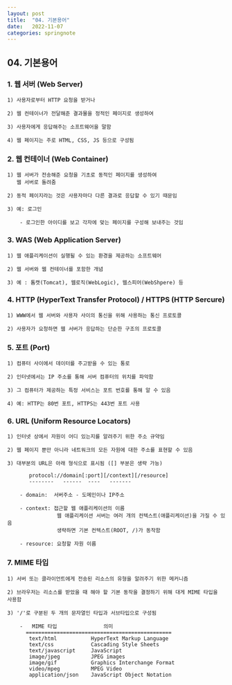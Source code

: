 ```yaml
---
layout: post
title:  "04. 기본용어"
date:   2022-11-07
categories: springnote
---
```


## 04. 기본용어

### 1. 웹 서버 (Web Server)

    1) 사용자로부터 HTTP 요청을 받거나 

    2) 웹 컨테이너가 전달해준 결과물을 정적인 페이지로 생성하여

    3) 사용자에게 응답해주는 소프트웨어을 말함

    4) 웹 페이지는 주로 HTML, CSS, JS 등으로 구성됨

### 2. 웹 컨테이너 (Web Container)

    1) 웹 서버가 전송해준 요청을 기초로 동적인 페이지를 생성하여 
       웹 서버로 돌려줌 

    2) 동적 페이지라는 것은 사용자마다 다른 결과로 응답할 수 있기 때문임

    3) 예: 로그인

        - 로그인한 아이디를 보고 각자에 맞는 페이지를 구성해 보내주는 것임

### 3. WAS (Web Application Server)

    1) 웹 애플리케이션이 실행될 수 있는 환경을 제공하는 소프트웨어

    2) 웹 서버와 웹 컨테이너를 포함한 개념

    3) 예 : 톰캣(Tomcat), 웹로직(WebLogic), 웹스피어(WebShpere) 등

### 4. HTTP (HyperText Transfer Protocol) / HTTPS (HTTP Sercure)

    1) WWW에서 웹 서버와 사용자 사이의 통신을 위해 사용하는 통신 프로토콜 

    2) 사용자가 요청하면 웹 서버가 응답하는 단순한 구조의 프로토콜 

### 5. 포트 (Port)

    1) 컴퓨터 사이에서 데이터를 주고받을 수 있는 통로 

    2) 인터넷에서는 IP 주소를 통해 서버 컴퓨터의 위치를 파악함

    3) 그 컴퓨터가 제공하는 특정 서비스는 포트 번호를 통해 알 수 있음

    4) 예: HTTP는 80번 포트, HTTPS는 443번 포트 사용        

### 6. URL (Uniform Resource Locators)

    1) 인터넷 상에서 자원이 어디 있는지를 알려주기 위한 주소 규약임

    2) 웹 페이지 뿐만 아니라 네트워크의 모든 자원에 대한 주소를 표현할 수 있음

    3) 대부분의 URL은 아래 형식으로 표시됨 ([] 부분은 생략 가능) 

           protocol://domain[:port][/context][/resource] 
           --------   ------  ----   -------
              
        - domain:  서버주소 - 도메인이나 IP주소  

        - context: 접근할 웹 애플리케이션의 이름  
                    웹 애플리케이션 서버는 여러 개의 컨텍스트(애플리케이션)을 가질 수 있음
                    생략하면 기본 컨텍스트(ROOT, /)가 동작함

        - resource: 요청할 자원 이름                     

### 7. MIME 타입 

    1) 서버 또는 클라이언트에게 전송된 리소스의 유형을 알려주기 위한 메커니즘

    2) 브라우저는 리소스를 받았을 때 해야 할 기본 동작을 결정하기 위해 대게 MIME 타입을 사용함 

    3) '/'로 구분된 두 개의 문자열인 타입과 서브타입으로 구성됨 

        -   MIME 타입               의미
          ===============================================
           text/html           HyperText Markup Language
           text/css            Cascading Style Sheets 
           text/javascript     JavaScript 
           image/jpeg          JPEG images 
           image/gif           Graphics Interchange Format
           video/mpeg          MPEG Video
           application/json    JavaScript Object Notation
              










